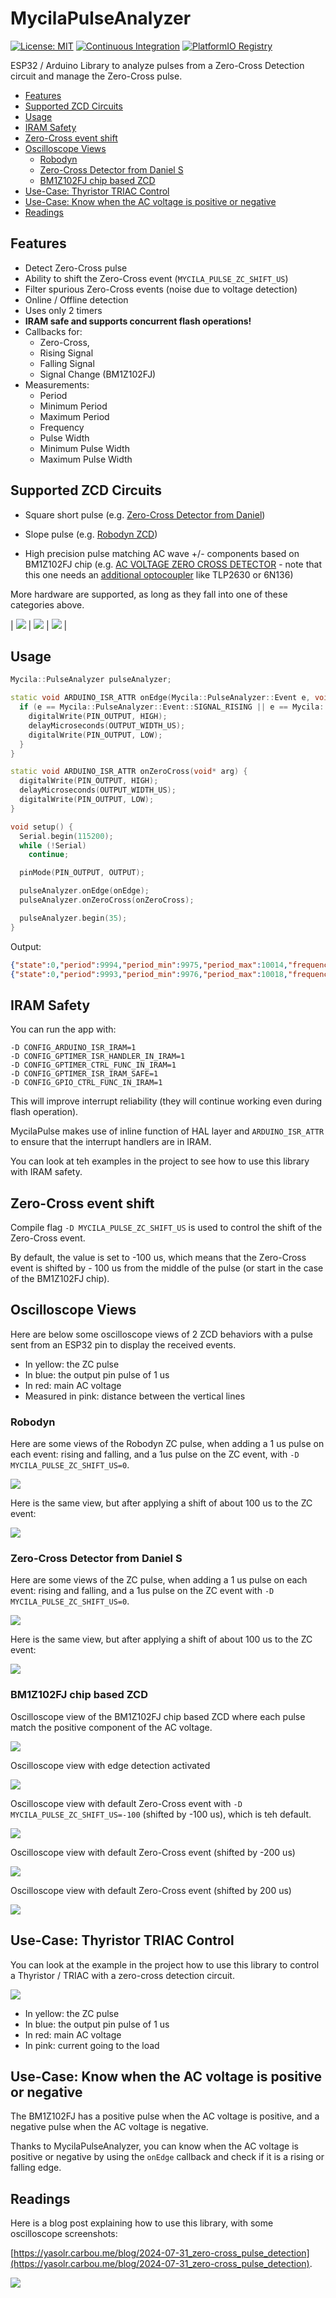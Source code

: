 # MycilaPulseAnalyzer

[![License: MIT](https://img.shields.io/badge/License-MIT-yellow.svg)](https://opensource.org/licenses/MIT)
[![Continuous Integration](https://github.com/mathieucarbou/MycilaPulseAnalyzer/actions/workflows/ci.yml/badge.svg)](https://github.com/mathieucarbou/MycilaPulseAnalyzer/actions/workflows/ci.yml)
[![PlatformIO Registry](https://badges.registry.platformio.org/packages/mathieucarbou/library/MycilaPulseAnalyzer.svg)](https://registry.platformio.org/libraries/mathieucarbou/MycilaPulseAnalyzer)

ESP32 / Arduino Library to analyze pulses from a Zero-Cross Detection circuit and manage the Zero-Cross pulse.

- [Features](#features)
- [Supported ZCD Circuits](#supported-zcd-circuits)
- [Usage](#usage)
- [IRAM Safety](#iram-safety)
- [Zero-Cross event shift](#zero-cross-event-shift)
- [Oscilloscope Views](#oscilloscope-views)
  - [Robodyn](#robodyn)
  - [Zero-Cross Detector from Daniel S](#zero-cross-detector-from-daniel-s)
  - [BM1Z102FJ chip based ZCD](#bm1z102fj-chip-based-zcd)
- [Use-Case: Thyristor TRIAC Control](#use-case-thyristor-triac-control)
- [Use-Case: Know when the AC voltage is positive or negative](#use-case-know-when-the-ac-voltage-is-positive-or-negative)
- [Readings](#readings)

## Features

- Detect Zero-Cross pulse
- Ability to shift the Zero-Cross event (`MYCILA_PULSE_ZC_SHIFT_US`)
- Filter spurious Zero-Cross events (noise due to voltage detection)
- Online / Offline detection
- Uses only 2 timers
- **IRAM safe and supports concurrent flash operations!**
- Callbacks for:
  - Zero-Cross,
  - Rising Signal
  - Falling Signal
  - Signal Change (BM1Z102FJ)
- Measurements:
  - Period
  - Minimum Period
  - Maximum Period
  - Frequency
  - Pulse Width
  - Minimum Pulse Width
  - Maximum Pulse Width

## Supported ZCD Circuits

- Square short pulse (e.g. [Zero-Cross Detector from Daniel](https://www.pcbway.com/project/shareproject/Zero_Cross_Detector_a707a878.html))

- Slope pulse (e.g. [Robodyn ZCD](https://fr.aliexpress.com/item/1005006211999051.html))

- High precision pulse matching AC wave +/- components based on BM1Z102FJ chip (e.g. [AC VOLTAGE ZERO CROSS DETECTOR](https://www.electronics-lab.com/project/ac-voltage-zero-cross-detector/) - note that this one needs an [additional optocoupler](https://www.youtube.com/watch?v=1-9yDTj2IQw&lc=UgzWwX5jGTsKvb3e09t4AaABAg.9Vk7pMApNK39VmUSzBJooq) like TLP2630 or 6N136)

More hardware are supported, as long as they fall into one of these categories above.

| ![](https://yasolr.carbou.me/assets/img/measurements/Oscillo_ZCD.jpeg) | ![](https://yasolr.carbou.me/assets/img/measurements/Oscillo_ZCD_Robodyn.jpeg) | ![](https://www.electronics-lab.com/wp-content/uploads/2021/09/Output-Delay-Setting-DSET-Pin-Setting-Resistor-R7.jpg) |

## Usage

```cpp
Mycila::PulseAnalyzer pulseAnalyzer;

static void ARDUINO_ISR_ATTR onEdge(Mycila::PulseAnalyzer::Event e, void* arg) {
  if (e == Mycila::PulseAnalyzer::Event::SIGNAL_RISING || e == Mycila::PulseAnalyzer::Event::SIGNAL_FALLING) {
    digitalWrite(PIN_OUTPUT, HIGH);
    delayMicroseconds(OUTPUT_WIDTH_US);
    digitalWrite(PIN_OUTPUT, LOW);
  }
}

static void ARDUINO_ISR_ATTR onZeroCross(void* arg) {
  digitalWrite(PIN_OUTPUT, HIGH);
  delayMicroseconds(OUTPUT_WIDTH_US);
  digitalWrite(PIN_OUTPUT, LOW);
}

void setup() {
  Serial.begin(115200);
  while (!Serial)
    continue;

  pinMode(PIN_OUTPUT, OUTPUT);

  pulseAnalyzer.onEdge(onEdge);
  pulseAnalyzer.onZeroCross(onZeroCross);

  pulseAnalyzer.begin(35);
}
```

Output:

```json
{"state":0,"period":9994,"period_min":9975,"period_max":10014,"frequency":100.0600357,"width":1168,"width_min":1154,"width_max":1182}
{"state":0,"period":9993,"period_min":9976,"period_max":10018,"frequency":100.0700455,"width":1166,"width_min":1154,"width_max":1180}
```

## IRAM Safety

You can run the app with:

```
-D CONFIG_ARDUINO_ISR_IRAM=1
-D CONFIG_GPTIMER_ISR_HANDLER_IN_IRAM=1
-D CONFIG_GPTIMER_CTRL_FUNC_IN_IRAM=1
-D CONFIG_GPTIMER_ISR_IRAM_SAFE=1
-D CONFIG_GPIO_CTRL_FUNC_IN_IRAM=1
```

This will improve interrupt reliability (they will continue working even during flash operation).

MycilaPulse makes use of inline function of HAL layer and `ARDUINO_ISR_ATTR` to ensure that the interrupt handlers are in IRAM.

You can look at teh examples in the project to see how to use this library with IRAM safety.

## Zero-Cross event shift

Compile flag `-D MYCILA_PULSE_ZC_SHIFT_US` is used to control the shift of the Zero-Cross event.

By default, the value is set to -100 us, which means that the Zero-Cross event is shifted by - 100 us from the middle of the pulse (or start in the case of the BM1Z102FJ chip).

## Oscilloscope Views

Here are below some oscilloscope views of 2 ZCD behaviors with a pulse sent from an ESP32 pin to display the received events.

- In yellow: the ZC pulse
- In blue: the output pin pulse of 1 us
- In red: main AC voltage
- Measured in pink: distance between the vertical lines

### Robodyn

Here are some views of the Robodyn ZC pulse, when adding a 1 us pulse on each event: rising and falling, and a 1us pulse on the ZC event, with `-D MYCILA_PULSE_ZC_SHIFT_US=0`.

[![](https://mathieu.carbou.me/MycilaPulseAnalyzer/assets/robodyn_zc.jpeg)](https://mathieu.carbou.me/MycilaPulseAnalyzer/assets/robodyn_zc.jpeg)

Here is the same view, but after applying a shift of about 100 us to the ZC event:

[![](https://mathieu.carbou.me/MycilaPulseAnalyzer/assets/robodyn_zc_delay.jpeg)](https://mathieu.carbou.me/MycilaPulseAnalyzer/assets/robodyn_zc_delay.jpeg)

### Zero-Cross Detector from Daniel S

Here are some views of the ZC pulse, when adding a 1 us pulse on each event: rising and falling, and a 1us pulse on the ZC event with `-D MYCILA_PULSE_ZC_SHIFT_US=0`.

[![](https://mathieu.carbou.me/MycilaPulseAnalyzer/assets/zcd_zc.jpeg)](https://mathieu.carbou.me/MycilaPulseAnalyzer/assets/zcd_zc.jpeg)

Here is the same view, but after applying a shift of about 100 us to the ZC event:

[![](https://mathieu.carbou.me/MycilaPulseAnalyzer/assets/zcd_zc_delay.jpeg)](https://mathieu.carbou.me/MycilaPulseAnalyzer/assets/zcd_zc_delay.jpeg)

### BM1Z102FJ chip based ZCD

Oscilloscope view of the BM1Z102FJ chip based ZCD where each pulse match the positive component of the AC voltage.

[![](https://mathieu.carbou.me/MycilaPulseAnalyzer/assets/BM1Z102FJ.jpeg)](https://mathieu.carbou.me/MycilaPulseAnalyzer/assets/BM1Z102FJ.jpeg)

Oscilloscope view with edge detection activated

[![](https://mathieu.carbou.me/MycilaPulseAnalyzer/assets/BM1Z102FJ_edge.jpeg)](https://mathieu.carbou.me/MycilaPulseAnalyzer/assets/BM1Z102FJ_edge.jpeg)

Oscilloscope view with default Zero-Cross event with `-D MYCILA_PULSE_ZC_SHIFT_US=-100` (shifted by -100 us), which is teh default.

[![](https://mathieu.carbou.me/MycilaPulseAnalyzer/assets/BM1Z102FJ_zc_event.jpeg)](https://mathieu.carbou.me/MycilaPulseAnalyzer/assets/BM1Z102FJ_zc_event.jpeg)

Oscilloscope view with default Zero-Cross event (shifted by -200 us)

[![](https://mathieu.carbou.me/MycilaPulseAnalyzer/assets/BM1Z102FJ_zc_shift.jpeg)](https://mathieu.carbou.me/MycilaPulseAnalyzer/assets/BM1Z102FJ_zc_shift.jpeg)

Oscilloscope view with default Zero-Cross event (shifted by 200 us)

[![](https://mathieu.carbou.me/MycilaPulseAnalyzer/assets/BM1Z102FJ_zc_shift2.jpeg)](https://mathieu.carbou.me/MycilaPulseAnalyzer/assets/BM1Z102FJ_zc_shift2.jpeg)

## Use-Case: Thyristor TRIAC Control

You can look at the example in the project how to use this library to control a Thyristor / TRIAC with a zero-cross detection circuit.

[![](https://mathieu.carbou.me/MycilaPulseAnalyzer/assets/thyristor.gif)](https://mathieu.carbou.me/MycilaPulseAnalyzer/assets/thyristor.gif)

- In yellow: the ZC pulse
- In blue: the output pin pulse of 1 us
- In red: main AC voltage
- In pink: current going to the load

## Use-Case: Know when the AC voltage is positive or negative

The BM1Z102FJ has a positive pulse when the AC voltage is positive, and a negative pulse when the AC voltage is negative.

Thanks to MycilaPulseAnalyzer, you can know when the AC voltage is positive or negative by using the `onEdge` callback and check if it is a rising or falling edge.

## Readings

Here is a blog post explaining how to use this library, with some oscilloscope screenshots:

[https://yasolr.carbou.me/blog/2024-07-31_zero-cross_pulse_detection](https://yasolr.carbou.me/blog/2024-07-31_zero-cross_pulse_detection).

[![](https://mathieu.carbou.me/MycilaPulseAnalyzer/assets/Oscillo_zc_isr_output_delay.jpeg)](https://mathieu.carbou.me/MycilaPulseAnalyzer/assets/Oscillo_zc_isr_output_delay.jpeg)
